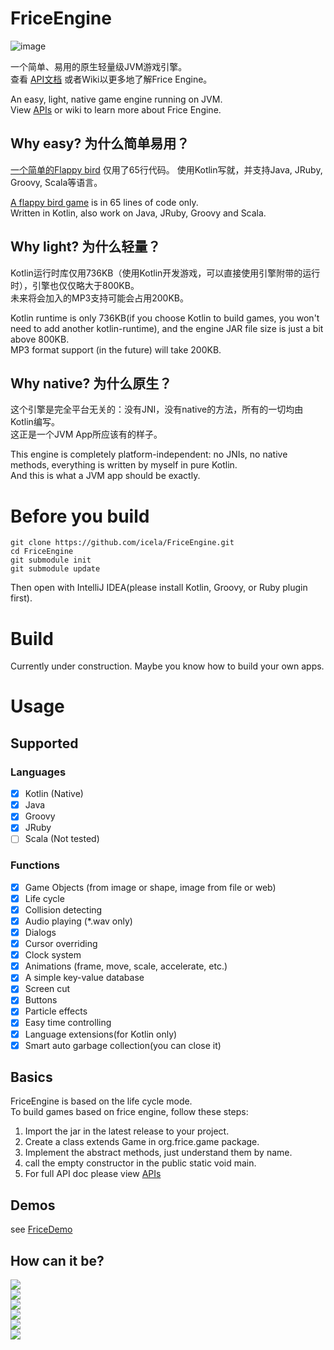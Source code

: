 # FriceEngine

![image](https://avatars1.githubusercontent.com/u/21008243)

一个简单、易用的原生轻量级JVM游戏引擎。<br/>
查看 [API文档](apis.md) 或者Wiki以更多地了解Frice Engine。

An easy, light, native game engine running on JVM.<br/>
View [APIs](apis.md) or wiki to learn more about Frice Engine.

## Why easy? 为什么简单易用？
[一个简单的Flappy bird](demos/demo/Demo7.java) 仅用了65行代码。
使用Kotlin写就，并支持Java, JRuby, Groovy, Scala等语言。

[A flappy bird game](demos/demo/Demo7.java) is in 65 lines of code only.<br/>
Written in Kotlin, also work on Java, JRuby, Groovy and Scala.

## Why light? 为什么轻量？
Kotlin运行时库仅用736KB（使用Kotlin开发游戏，可以直接使用引擎附带的运行时），引擎也仅仅略大于800KB。<br/>
未来将会加入的MP3支持可能会占用200KB。

Kotlin runtime is only 736KB(if you choose Kotlin to build games, you won't need to add another kotlin-runtime), and the engine JAR file size is just a bit above 800KB.<br/>
MP3 format support (in the future) will take 200KB.

## Why native? 为什么原生？
这个引擎是完全平台无关的：没有JNI，没有native的方法，所有的一切均由Kotlin编写。<br/>
这正是一个JVM App所应该有的样子。

This engine is completely platform-independent: no JNIs, no native methods, everything is written by myself in pure Kotlin.<br/>
And this is what a JVM app should be exactly.

# Before you build

```
git clone https://github.com/icela/FriceEngine.git
cd FriceEngine
git submodule init
git submodule update
```
Then open with IntelliJ IDEA(please install Kotlin, Groovy, or Ruby plugin first).

# Build
Currently under construction. Maybe you know how to build your own apps.

# Usage

## Supported

### Languages
- [X] Kotlin (Native)
- [X] Java
- [X] Groovy
- [X] JRuby
- [ ] Scala (Not tested)

### Functions
- [X] Game Objects (from image or shape, image from file or web)
- [X] Life cycle
- [X] Collision detecting
- [X] Audio playing (*.wav only)
- [X] Dialogs
- [X] Cursor overriding
- [X] Clock system
- [X] Animations (frame, move, scale, accelerate, etc.)
- [X] A simple key-value database
- [X] Screen cut
- [X] Buttons
- [X] Particle effects
- [X] Easy time controlling
- [X] Language extensions(for Kotlin only)
- [X] Smart auto garbage collection(you can close it)

## Basics
FriceEngine is based on the life cycle mode.<br/>
To build games based on frice engine, follow these steps:

1. Import the jar in the latest release to your project.
2. Create a class extends Game in org.frice.game package.
3. Implement the abstract methods, just understand them by name.
4. call the empty constructor in the public static void main.
5. For full API doc please view [APIs](apis.md)

## Demos
see [FriceDemo](https://github.com/icela/FriceDemo)

## How can it be?

![](https://github.com/ice1000/ice1000.github.io/blob/master/assets/images/game/5/0.gif?raw=true)<br/>
![](https://github.com/ice1000/ice1000.github.io/blob/master/assets/images/game/5/2.gif?raw=true)<br/>
![](https://github.com/ice1000/ice1000.github.io/blob/master/assets/images/game/5/3.gif?raw=true)<br/>
![](https://github.com/ice1000/ice1000.github.io/blob/master/assets/images/game/5/4.gif?raw=true)<br/>
![](https://github.com/ice1000/ice1000.github.io/blob/master/assets/images/game/5/5.gif?raw=true)<br/>
![](https://github.com/ice1000/ice1000.github.io/blob/master/assets/images/game/5/6.gif?raw=true)<br/>
